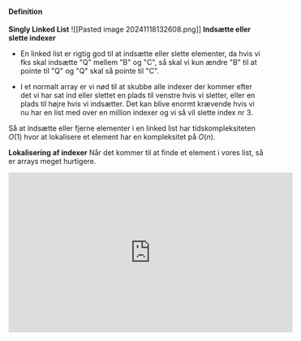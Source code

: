 #### Definition
**Singly Linked List**
![[Pasted image 20241118132608.png]]
**Indsætte eller slette indexer**
* En linked list er rigtig god til at indsætte eller slette elementer, da hvis vi fks skal indsætte "Q" mellem "B" og "C", så skal vi kun ændre "B" til at pointe til "Q" og "Q" skal så pointe til "C".

* I et normalt array er vi nød til at skubbe alle indexer der kommer efter det vi har sat ind eller slettet en plads til venstre hvis vi sletter, eller en plads til højre hvis vi indsætter. Det kan blive enormt krævende hvis vi nu har en list med over en million indexer og vi så vil slette index nr 3.

Så at indsætte eller fjerne elementer i en linked list har tidskompleksiteten $O(1)$ hvor at lokalisere et element har en kompleksitet på $O(n)$.

**Lokalisering af indexer**
Når det kommer til at finde et element i vores list, så er arrays meget hurtigere.


<iframe width="560" height="315" src="https://www.youtube.com/embed/N6dOwBde7-M?si=fABxvj07YJ8InPAL" title="YouTube video player" frameborder="0" allow="accelerometer; autoplay; clipboard-write; encrypted-media; gyroscope; picture-in-picture; web-share" referrerpolicy="strict-origin-when-cross-origin" allowfullscreen></iframe>
